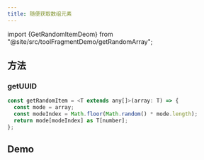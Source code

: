 ```yaml
---
title: 随便获取数组元素
---
```


import {GetRandomItemDeom} from "@site/src/toolFragmentDemo/getRandomArray";

## 方法

### getUUID

```js showLineNumbers
const getRandomItem = <T extends any[]>(array: T) => {
  const mode = array;
  const modeIndex = Math.floor(Math.random() * mode.length);
  return mode[modeIndex] as T[number];
};
```

## Demo

<BrowserWindow>
<GetRandomItemDeom/>
</BrowserWindow>
